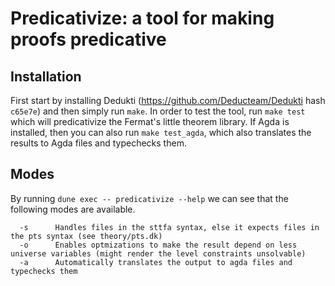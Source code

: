 Predicativize: a tool for making proofs predicative
=============================================

## Installation

First start by installing Dedukti (https://github.com/Deducteam/Dedukti hash `c65e7e`) and then simply run `make`. In order to test the tool, run `make test` which will predicativize the Fermat's little theorem library. If Agda is installed, then you can also run `make test_agda`, which also translates the results to Agda files and typechecks them.

## Modes

By running `dune exec -- predicativize --help` we can see that the following modes are available.
```
  -s      Handles files in the sttfa syntax, else it expects files in the pts syntax (see theory/pts.dk)
  -o      Enables optmizations to make the result depend on less universe variables (might render the level constraints unsolvable)
  -a      Automatically translates the output to agda files and typechecks them
```
